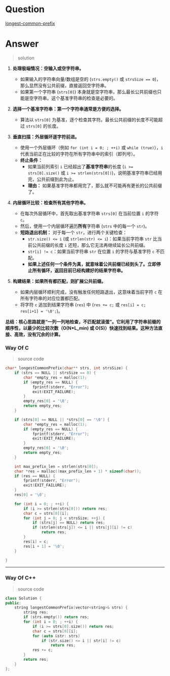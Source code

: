 # Question

[longest-common-prefix](https://leetcode.cn/problems/longest-common-prefix/)



# Answer

> solution

1.  **处理极端情况：空输入或空字符串。**
    *   如果输入的字符串向量/数组是空的 (`strs.empty()` 或 `strsSize == 0`)，那么显然没有公共前缀，直接返回空字符串。
    *   如果第一个字符串 (`strs[0]`) 本身就是空字符串，那么最长公共前缀也只能是空字符串。这个基准字符串的检查是必要的。

2.  **选择一个基准字符串：第一个字符串通常是方便的选择。**
    *   算法以 `strs[0]` 为基准，逐个检查其字符。最长公共前缀的长度不可能超过 `strs[0]` 的长度。

3.  **垂直扫描：外层循环逐字符前进。**
    *   使用一个外层循环（例如 `for (int i = 0; ; ++i)` 或 `while (true)`），`i` 代表当前正在比较的字符在所有字符串中的索引（即列号）。
    *   **终止条件：**
        *   如果当前列索引 `i` 已经超出了**基准字符串**的长度 (`i >= strs[0].size()` 或 `i >= strlen(strs[0])`)，说明基准字符串已经用完，公共前缀到此为止。
        *   **理由：** 如果基准字符串都用完了，那么就不可能再有更长的公共前缀了。

4.  **内层循环比较：检查所有其他字符串。**
    *   在每次外层循环中，首先取出基准字符串 `strs[0]` 在当前位置 `i` 的字符 `c`。
    *   然后，使用一个内层循环遍历**所有**字符串 (`strs` 中的每一个 `str`)。
    *   **短路退出机制：** 对于每一个 `str`，进行两个关键检查：
        *   `str.size() <= i` (或 `strlen(str) <= i`)：如果当前字符串 `str` 比当前公共前缀的长度 `i` 还短，那么它无法再继续延长公共前缀。
        *   `str[i] != c`：如果当前字符串 `str` 在位置 `i` 的字符与基准字符 `c` 不匹配。
        *   **如果上述任何一个条件为真，就意味着公共前缀已经到头了。立即停止所有循环，返回目前已经构建好的结果字符串。**

5.  **构建结果：如果所有都匹配，则扩展公共前缀。**
    *   如果内层循环顺利完成，没有触发任何短路退出，这意味着当前字符 `c` 在所有字符串的对应位置都匹配。
    *   将字符 `c` 追加到结果字符串 (`res`) 中 (`res += c;` 或 `res[i] = c; res[i+1] = '\0';`)。

**总结：核心思路就是“一列一列地检查，不匹配就滚蛋”。它利用了字符串前缀的顺序性，以最少的比较次数（O(N*L_min) 或 O(S)）快速找到结果。这种方法直接、高效，没有冗余的计算。**

### Way Of C

> source code

```c
char* longestCommonPrefix(char** strs, int strsSize) {
    if (strs == NULL || strsSize == 0) {
        char *empty_res = malloc(1);
        if (empty_res == NULL) {
            fprintf(stderr, "Error");
            exit(EXIT_FAILURE);
        }
        empty_res[0] = '\0';
        return empty_res;
    }

    if (strs[0] == NULL || *strs[0] == '\0') {
        char *empty_res = malloc(1);
        if (empty_res == NULL) {
            fprintf(stderr, "Error");
            exit(EXIT_FAILURE);
        }
        empty_res[0] = '\0';
        return empty_res;
    }

    int max_prefix_len = strlen(strs[0]);
    char *res = malloc((max_prefix_len + 1) * sizeof(char));
    if (res == NULL) {
        fprintf(stderr, "Error");
        exit(EXIT_FAILURE);
    }
    res[0] = '\0';

    for (int i = 0; ; ++i) {
        if (i >= strlen(strs[0])) return res;
        char c = strs[0][i];
        for (int j = 0; j < strsSize; ++j) {
            if (strs[j] == NULL) return res;
            if (strlen(strs[j]) <= i || strs[j][i] != c)
                return res;
        }
        res[i] = c;
        res[i + 1] = '\0';
    }

}
```

---

### Way Of C++

> source code

```c++
class Solution {
public:
    string longestCommonPrefix(vector<string>& strs) {
        string res;
        if (strs.empty()) return res;
        for (int i = 0; ; ++i) {
            if (i >= strs[0].size()) return res;
            char c = strs[0][i];
            for (auto &str: strs)
                if (str.size() <= i || str[i] != c)
                    return res;
            res += c;
        }
        return res;
    }
};
```
